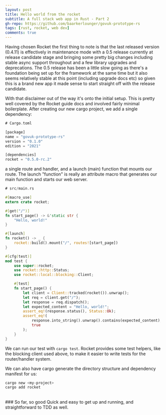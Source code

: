 ```yaml
---
layout: post
title: Hello world from the rocket
subtitle: A full stack web app in Rust - Part 2
gh-repo: https://github.com/baarkerlounger/govuk-prototype-rs
tags: [rust, rocket, web dev]
comments: true
---
```


Having chosen Rocket the first thing to note is that the last released version (0.4.11) is effectively in maintenance mode with a 0.5 release currently at release candidate stage and bringing some pretty big changes including stable async support throughout and a few library upgrades and deprecations. The 0.5 release has been a little slow going as there's a foundation being set up for the framework at the same time but it also seems relatively stable at this point (including upgrade docs etc) so given this is a brand new app it made sense to start straight off with the release candidate.

With that disclaimer out of the way it's onto the initial setup. This is pretty well covered by the Rocket guide docs and involved fairly minimal boilerplate. After creating our new cargo project, we add a single dependency:

```rust
# Cargo.toml

[package]
name = "govuk-prototype-rs"
version = "0.1.0"
edition = "2021"

[dependencies]
rocket = "0.5.0-rc.2"

```
a single route and handler, and a launch (main) function that mounts our route. The launch "function" is really an attribute macro that generates our main function and starts our web server.

```rust
# src/main.rs

#[macro_use]
extern crate rocket;

#[get("/")]
fn start_page() -> &'static str {
    "Hello, world!"
}

#[launch]
fn rocket() -> _ {
    rocket::build().mount("/", routes![start_page])
}

#[cfg(test)]
mod test {
    use super::rocket;
    use rocket::http::Status;
    use rocket::local::blocking::Client;

    #[test]
    fn start_page() {
        let client = Client::tracked(rocket()).unwrap();
        let req = client.get("/");
        let response = req.dispatch();
        let expected_content = "Hello, world!";
        assert_eq!(response.status(), Status::Ok);
        assert_eq!(
            response.into_string().unwrap().contains(expected_content),
            true
        );
    }
}
```

We can run our test with `cargo test`. Rocket provides some test helpers, like the blocking client used above, to make it easier to write tests for the router/handler system.

We can also have cargo generate the directory structure and dependency manifest for us:

```bash
cargo new <my-project>
cargo add rocket
```

<br/>
### So far, so good
Quick and easy to get up and running, and straightforward to TDD as well.
<br/><br/>
